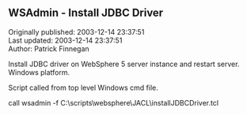 ## WSAdmin - Install JDBC Driver  
Originally published: 2003-12-14 23:37:51  
Last updated: 2003-12-14 23:37:51  
Author: Patrick Finnegan  
  
Install JDBC driver on WebSphere 5 server instance and restart server.
Windows platform.

Script called from top level Windows cmd file.

call wsadmin -f C:\scripts\websphere\JACL\installJDBCDriver.tcl
